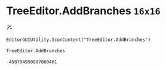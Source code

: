 # TreeEditor.AddBranches `16x16`
<img src="/img/TreeEditor.AddBranches.png" width=16 height=16>

``` CSharp
EditorGUIUtility.IconContent("TreeEditor.AddBranches")
```
```
TreeEditor.AddBranches
```
```
-458704950887860461
```
